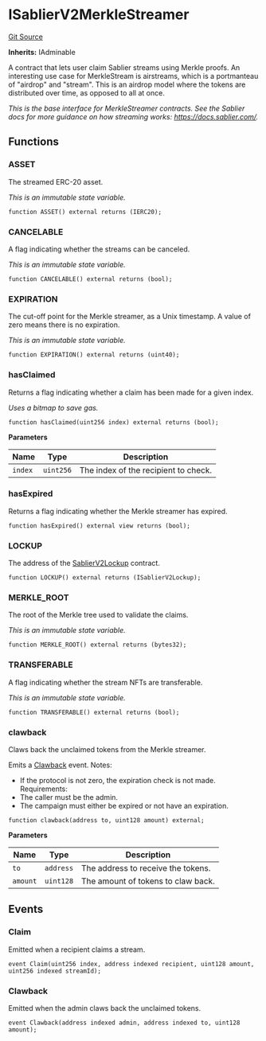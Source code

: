 # ISablierV2MerkleStreamer

[Git Source](https://github.com/sablier-labs/v2-periphery/blob/53e259087984ff748fca6fb932fdb9c663c2b365/src/interfaces/ISablierV2MerkleStreamer.sol)

**Inherits:** IAdminable

A contract that lets user claim Sablier streams using Merkle proofs. An interesting use case for MerkleStream is
airstreams, which is a portmanteau of "airdrop" and "stream". This is an airdrop model where the tokens are distributed
over time, as opposed to all at once.

_This is the base interface for MerkleStreamer contracts. See the Sablier docs for more guidance on how streaming works:
https://docs.sablier.com/._

## Functions

### ASSET

The streamed ERC-20 asset.

_This is an immutable state variable._

```solidity
function ASSET() external returns (IERC20);
```

### CANCELABLE

A flag indicating whether the streams can be canceled.

_This is an immutable state variable._

```solidity
function CANCELABLE() external returns (bool);
```

### EXPIRATION

The cut-off point for the Merkle streamer, as a Unix timestamp. A value of zero means there is no expiration.

_This is an immutable state variable._

```solidity
function EXPIRATION() external returns (uint40);
```

### hasClaimed

Returns a flag indicating whether a claim has been made for a given index.

_Uses a bitmap to save gas._

```solidity
function hasClaimed(uint256 index) external returns (bool);
```

**Parameters**

| Name    | Type      | Description                          |
| ------- | --------- | ------------------------------------ |
| `index` | `uint256` | The index of the recipient to check. |

### hasExpired

Returns a flag indicating whether the Merkle streamer has expired.

```solidity
function hasExpired() external view returns (bool);
```

### LOCKUP

The address of the [SablierV2Lockup](docs/contracts/v2/reference/core/abstracts/abstract.SablierV2Lockup.md) contract.

```solidity
function LOCKUP() external returns (ISablierV2Lockup);
```

### MERKLE_ROOT

The root of the Merkle tree used to validate the claims.

_This is an immutable state variable._

```solidity
function MERKLE_ROOT() external returns (bytes32);
```

### TRANSFERABLE

A flag indicating whether the stream NFTs are transferable.

_This is an immutable state variable._

```solidity
function TRANSFERABLE() external returns (bool);
```

### clawback

Claws back the unclaimed tokens from the Merkle streamer.

Emits a [Clawback](/docs/contracts/v2/reference/periphery/interfaces/interface.ISablierV2MerkleStreamer.md#clawback)
event. Notes:

- If the protocol is not zero, the expiration check is not made. Requirements:
- The caller must be the admin.
- The campaign must either be expired or not have an expiration.

```solidity
function clawback(address to, uint128 amount) external;
```

**Parameters**

| Name     | Type      | Description                        |
| -------- | --------- | ---------------------------------- |
| `to`     | `address` | The address to receive the tokens. |
| `amount` | `uint128` | The amount of tokens to claw back. |

## Events

### Claim

Emitted when a recipient claims a stream.

```solidity
event Claim(uint256 index, address indexed recipient, uint128 amount, uint256 indexed streamId);
```

### Clawback

Emitted when the admin claws back the unclaimed tokens.

```solidity
event Clawback(address indexed admin, address indexed to, uint128 amount);
```
